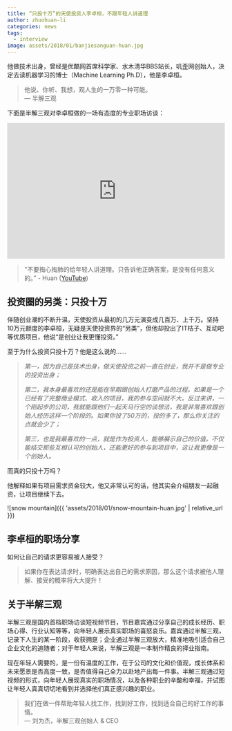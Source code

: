```yaml
---
title: “只投十万”的天使投资人李卓桓，不跟年轻人讲道理
author: zhuohuan-li
categories: news
tags:
  - interview
image: assets/2018/01/banjiesanguan-huan.jpg
---
```


他做技术出身，曾经是优酷网首席科学家、水木清华BBS站长，叽歪网创始人，决定去读机器学习的博士（Machine Learning Ph.D），他是李卓桓。

> 他说、你听、我想，观人生的一万零一种可能。  
> &mdash; 半解三观

下面是半解三观对李卓桓做的一场有态度的专业职场访谈：

<div class="zoom-container" style="
    position: relative;
    padding-bottom:56.25%;
    padding-top:30px;
    height:0;
    overflow:hidden;
">
  <iframe
    src="https://v.qq.com/txp/iframe/player.html?vid=k05280qs9sv"
    width='560'
    height='315'
    allowfullscreen
    webkitallowfullscreen
    frameborder="0"
    style="
      position: absolute;
      top:0;
      left:0;
      width:100%;
      height:100%;
    "
  ></iframe>
</div>

> "不要掏心掏肺的给年轻人讲道理。只告诉他正确答案，是没有任何意义的。” - Huan ([YouTube](https://www.youtube.com/watch?v=8zkQpk7a7sM))  

## 投资圈的另类：只投十万

伴随创业潮的不断升温，天使投资从最初的几万元演变成几百万、上千万。坚持10万元额度的李卓桓，无疑是天使投资界的“另类”，但他却投出了IT桔子、互动吧等优质项目，他说“是创业让我更懂投资。”

至于为什么投资只投十万？他是这么说的……

> _第一，因为自己是技术出身，做天使投资之前一直在创业，我并不是做专业的投资出身；_
>
> _第二，我本身最喜欢的还是能在早期跟创始人打磨产品的过程。如果是一个已经有了完整商业模式、收入的项目，我的参与空间就不大。反过来讲，一个刚起步的公司，我就能跟他们一起天马行空的谈想法，我是非常喜欢跟创始人经历这样一个阶段的。如果你投了50万的，投的多了，那么你关注的点就会少了；_
>
> _第三，也是我最喜欢的一点，就是作为投资人，能够展示自己的价值。不仅能结交那些互相认可的创始人，还能更好的参与到项目中，这让我更像是一个创始人。_

而真的只投十万吗？

他解释如果有项目需求资金较大，他又非常认可的话，他其实会介绍朋友一起融资，让项目继续下去。

![snow mountain]({{ 'assets/2018/01/snow-mountain-huan.jpg' | relative_url }})

## 李卓桓的职场分享

如何让自己的请求更容易被人接受？  

> 如果你在表达请求时，明确表达出自己的需求原因，那么这个请求被他人理解、接受的概率将大大提升！

## 关于半解三观

半解三观是国内首档职场访谈短视频节目，节目嘉宾通过分享自己的成长经历、职场心得、行业认知等等，向年轻人展示真实职场的喜怒哀乐。嘉宾通过半解三观，记录下人生的某一阶段，收获拥趸；企业通过半解三观放大，精准地吸引适合自己企业文化的追随者；对于年轻人来说，半解三观是一本制作精良的择业指南。

现在年轻人需要的，是一份有温度的工作，在于公司的文化和价值观，成长体系和未来愿景是否高度一致，是否值得自己全力以赴地产出每一件事。半解三观通过短视频的形式，向年轻人展现真实的职场情况，以及各种职业的辛酸和幸福，并试图让年轻人真真切切地看到并选择他们真正感兴趣的职业。

> 我们在做一件帮助年轻人找工作，找到好工作，找到适合自己的好工作的事情。  
> &mdash; 刘为杰，半解三观创始人 & CEO
